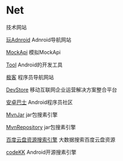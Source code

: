 # Net
技术网站

[玩Adnroid](http://www.wanandroid.com/navi) Adnroid导航网站

[MockApi](http://www.wanandroid.com/tools/mockapi) 模拟MockApi

[Tool](http://www.wanandroid.com/tools) Android的开发工具

[极客](http://www.jikedaohang.com/) 程序员导航网站

[DevStore](http://www.devstore.cn/) 移动互联网企业运营解决方案整合平台

[安卓巴士](http://www.apkbus.com/) Android程序员社区

[MvnJar](http://www.mvnjar.com/) jar包搜素引擎

[MvnRepository](http://mvnrepository.com/) jar包搜素引擎

[百度云盘资源搜索引擎](http://wx.aizhaomu.com/) 大数据搜索百度云盘资源

[codeKK](http://p.codekk.com/) Android开源搜素引擎
